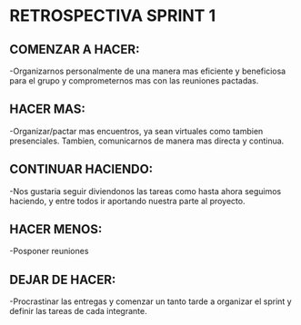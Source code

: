 # RETROSPECTIVA SPRINT 1

## COMENZAR A HACER:
-Organizarnos personalmente de una manera mas eficiente y beneficiosa para el grupo y comprometernos mas con las reuniones pactadas.
    
## HACER MAS:
-Organizar/pactar mas encuentros, ya sean virtuales como tambien presenciales. Tambien, comunicarnos de manera mas directa y continua.
    
## CONTINUAR HACIENDO:
-Nos gustaria seguir diviendonos las tareas como hasta ahora seguimos haciendo, y entre todos ir aportando nuestra parte al proyecto.
    
## HACER MENOS:
-Posponer reuniones
    
## DEJAR DE HACER:
-Procrastinar las entregas y comenzar un tanto tarde a organizar el sprint y definir las tareas de cada integrante.
    
